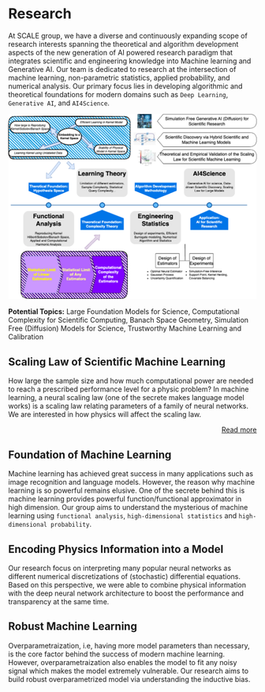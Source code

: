 # Research


At SCALE group, we have a diverse and continuously expanding scope of research interests spanning the theoretical and algorithm development aspects of  the new generation of AI powered research paradigm that integrates scientific and engineering knowledge into Machine learning and Generative AI. Our team is dedicated to research at the intersection of machine learning, non-parametric statistics, applied probability, and numerical analysis. Our primary focus lies in developing algorithmic and theoretical foundations for modern domains such as `Deep Learning`, `Generative AI`, and `AI4Science`.

![Research](./framework.png)

**Potential Topics:** Large Foundation Models for Science, Computational Complexity for Scientific Computing, Banach Space Geometry, Simulation Free (Diffusion) Models for Science, Trustworthy Machine Learning and Calibration

## Scaling Law of Scientific Machine Learning

How large the sample size and how much computational power are needed to reach a prescribed performance level for a physic problem? In machine learning, a neural scaling law (one of the secrete makes language model works) is a scaling law relating parameters of a family of neural networks. We are interested in how physics will affect the scaling law.

<div style="text-align: right;">
<a href="/posts/scalinglaw/">Read more <i class="fas fa-angle-double-right fa-fw"></i></a>
</div>

## Foundation of Machine Learning

Machine learning has achieved great success in many applications such as image recognition and language models. However, the reason why machine learning is so powerful remains elusive. One of the secrete behind this is machine learning provides powerful function/functional approximator in high dimension. Our group aims to understand the mysterious of machine learning using `functional analysis`, `high-dimensional statistics` and `high-dimensional probability`.

## Encoding Physics Information into a Model

Our research focus on interpreting many popular neural networks as different numerical discretizations of (stochastic) differential equations. Based on this perspective, we were able to combine physical information with the deep neural network architecture to boost the performance and transparency at the same time.


## Robust Machine Learning

Overparametraization, i.e, having more model parameters than necessary, is the core factor behind the success of modern machine learning. However, overparametraization also enables the model to fit any noisy signal which makes the model extremely vulnerable. Our research aims to build robust overparametrized model via understanding the inductive bias.


